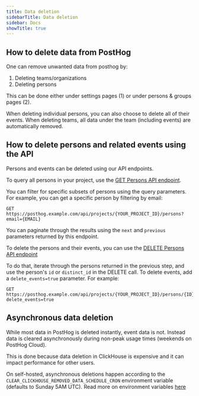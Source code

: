 ```yaml
---
title: Data deletion
sidebarTitle: Data deletion
sidebar: Docs
showTitle: true
---
```


## How to delete data from PostHog

One can remove unwanted data from posthog by:
1. Deleting teams/organizations
2. Deleting persons

This can be done either under settings pages (1) or under persons & groups pages (2).

When deleting individual persons, you can also choose to delete all of their events. When deleting teams, all data under the team
(including events) are automatically removed.

## How to delete persons and related events using the API

Persons and events can be deleted using our API endpoints.

To query all persons in your project, use the [GET Persons API endpoint](https://posthog.com/docs/api/persons#get-api-projects-project_id-persons).

You can filter for specific subsets of persons using the query parameters. For example, you can get a specific person by filtering by email:

```
GET https://posthog.example.com/api/projects/{YOUR_PROJECT_ID}/persons?email={EMAIL}
```

You can paginate through the results using the `next` and `previous` parameters returned by this endpoint.

To delete the persons and their events, you can use the [DELETE Persons API endpoint](https://posthog.com/docs/api/persons#delete-api-projects-project_id-persons-id)

To do that, iterate through the persons returned in the previous step, and use the person's `id` or `distinct_id` in the DELETE call. To delete events, add a `delete_events=true` parameter. For example:

```
GET https://posthog.example.com/api/projects/{YOUR_PROJECT_ID}/persons/{ID}?delete_events=true
```

## Asynchronous data deletion

While most data in PostHog is deleted instantly, event data is not. Instead data is cleared asynchronously during non-peak usage times (weekends on PostHog Cloud).

This is done because data deletion in ClickHouse is expensive and it can impact performance for other users.

On self-hosted, asynchronous deletions happen according to the `CLEAR_CLICKHOUSE_REMOVED_DATA_SCHEDULE_CRON` environment variable (defaults to Sunday 5AM UTC). Read more on environment variables [here](/docs/self-host/configure/environment-variables)
